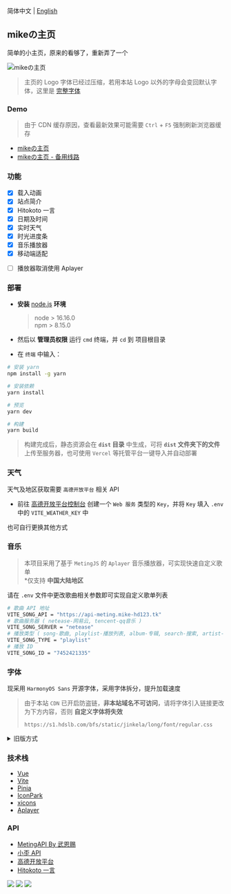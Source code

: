 简体中文 | [English](./README_EN.md)

<p>
<strong><h2>mikeの主页</h2></strong>
简单的小主页，原来的看够了，重新弄了一个
</p>

![mikeの主页](https://s2.loli.net/2022/07/14/K5JigfvDoNewtuS.webp)

>主页的 Logo 字体已经过压缩，若用本站 Logo 以外的字母会变回默认字体，这里是 [完整字体](https://file.4everland.app/font/Other/Pacifico-Regular.ttf)

### Demo

>由于 CDN 缓存原因，查看最新效果可能需要 `Ctrl` + `F5` 强制刷新浏览器缓存

- [mikeの主页](https://www.mike-hd123.tk)
- [mikeの主页 - 备用线路](https://home-mike-hd123.vercel.app/)

### 功能

- [x] 载入动画
- [x] 站点简介
- [x] Hitokoto 一言
- [x] 日期及时间
- [x] 实时天气
- [x] 时光进度条
- [x] 音乐播放器
- [x] 移动端适配

* [ ] 播放器取消使用 Aplayer

### 部署

* **安装** [node.js](https://nodejs.org/zh-cn/) **环境**

  > node > 16.16.0  
  > npm > 8.15.0
  
* 然后以 **管理员权限** 运行 `cmd` 终端，并 `cd` 到 项目根目录
* 在 `终端` 中输入：

```bash
# 安装 yarn
npm install -g yarn

# 安装依赖
yarn install

# 预览
yarn dev

# 构建
yarn build
```
> 构建完成后，静态资源会在 **`dist` 目录** 中生成，可将 **`dist` 文件夹下的文件**上传至服务器，也可使用 `Vercel` 等托管平台一键导入并自动部署

### 天气

天气及地区获取需要 `高德开放平台` 相关 API

- 前往 [高德开放平台控制台](https://console.amap.com/dev/index) 创建一个 `Web 服务` 类型的 `Key`，并将 `Key` 填入 `.env` 中的 `VITE_WEATHER_KEY` 中

也可自行更换其他方式


### 音乐

>本项目采用了基于 `MetingJS` 的 `Aplayer` 音乐播放器，可实现快速自定义歌单  
>*仅支持 **中国大陆地区**

请在 `.env` 文件中更改歌曲相关参数即可实现自定义歌单列表

```bash
# 歌曲 API 地址
VITE_SONG_API = "https://api-meting.mike-hd123.tk"
# 歌曲服务器 ( netease-网易云, tencent-qq音乐 )
VITE_SONG_SERVER = "netease"
# 播放类型 ( song-歌曲, playlist-播放列表, album-专辑, search-搜索, artist-艺术家 )
VITE_SONG_TYPE = "playlist"
# 播放 ID
VITE_SONG_ID = "7452421335"
```

### 字体

现采用 `HarmonyOS Sans` 开源字体，采用字体拆分，提升加载速度

>由于本站 `CDN` 已开启防盗链，**非本站域名不可访问**，请将字体引入链接更改为下方内容，否则 **自定义字体将失效**
>
>`https://s1.hdslb.com/bfs/static/jinkela/long/font/regular.css`

<details>
<summary>旧版方式</summary>

>由于本项目引入了中文字体，需要压缩中文字体以提高网页加载速度（ 也可以取消使用中文字体 ）

#### 中文字体去除繁体

- 安装 `Python 3.7` 和 `pip`
- 运行 `pip install fonttools`
- 下载 [sc_unicode.txt](https://gist.githubusercontent.com/imaegoo/d64e5088b723c2e02c40985f55ff12db/raw/5ebd2ce49418c73459a9dfe050483409306a6c1d/sc_unicode.txt)
- 运行 `pyftsubset 字体名称.ttf --unicodes-file=sc_unicode.txt`

#### 字体进一步压缩

- 编译安装 `Google woff2`

```bash
sudo apt-get install -y git g++ make
git clone --recursive https://github.com/google/woff2.git
cd woff2
make clean all
```

- 再压缩字体

```
./woff2_compress ./字体名称.ttf
```

- 最终可对原字体进行缓加载，**先行加载压缩后的字体**

>详细信息可前往 [虹墨空间站](https://www.imaegoo.com/2020/chinese-font-compress/) 查看原文

</details>

### 技术栈

* [Vue](https://cn.vuejs.org/)
* [Vite](https://vitejs.cn/vite3-cn/)
* [Pinia](https://pinia.vuejs.org/zh/)
* [IconPark](https://iconpark.oceanengine.com/official)
* [xicons](https://xicons.org/)
* [Aplayer](https://aplayer.js.org/)

### API

* [MetingAPI By 武恩赐](https://api.wuenci.com/meting/api/)
* [小歪 API](https://api.ixiaowai.cn/)
* [高德开放平台](https://lbs.amap.com/)
* [Hitokoto 一言](https://hitokoto.cn/)

<a title="SSL" target="_blank" href="https://myssl.com/seal/detail?domain=blog.mike-hd123.tk"><img src="https://img.shields.io/badge/MySSL-安全认证-brightgreen"></a>&nbsp;<a title="CDN" target="_blank" href="https://cdnjs.com/"><img src="https://img.shields.io/badge/CDN-Cloudflare-blue"></a>&nbsp;<a title="Copyright" target="_blank" href="https://mike-hd123.tk/"><img src="https://img.shields.io/badge/Copyright%20%C2%A9%202020--2023-%E7%84%A1%E5%90%8D-red"></a>
